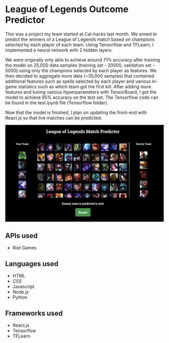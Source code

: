 # League of Legends Outcome Predictor

This was a project my team started at Cal-hacks last month. We aimed to predict the winners of a League of Legends match based on champions selected by each player of each team. Using Tensorflow and TFLearn, I implemented a neural network with 2 hidden layers. 

We were originally only able to achieve around 71% accuracy after training the model on 25,000 data samples (training set - 20000, validation set - 5000) using only the champions selected by each player as features. We then decided to aggregate more data (~35,000 samples) that contained additional features such as spells selected by each player and various in-game statistics such as which team got the first kill. After adding more features and tuning various hyperparameters with TensorBoard, I got the model to achieve 95% accuracy on the test set. The Tensorflow code can be found in the test.ipynb file (Tensorflow folder).

Now that the model is finished, I plan on updating the front-end with React.js so that live matches can be predicted.

<img src="lol-champion-picker/screenshots/landing.png" />

## APIs used
* Riot Games 

## Languages used 
* HTML
* CSS
* Javascript
* Node.js
* Python

## Frameworks used 
* React.js
* Tensorflow
* TFLearn

